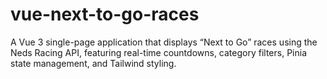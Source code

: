 # vue-next-to-go-races
A Vue 3 single-page application that displays “Next to Go” races using the Neds Racing API, featuring real-time countdowns, category filters, Pinia state management, and Tailwind styling.
